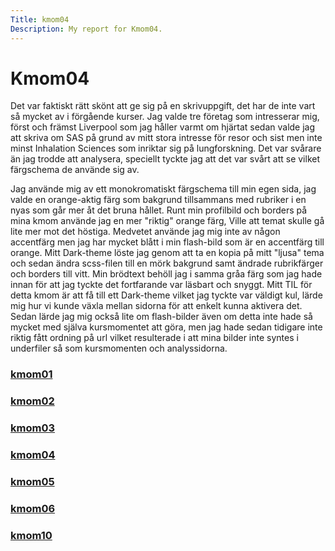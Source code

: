 ```yaml
---
Title: kmom04
Description: My report for Kmom04.
---
```


Kmom04
==========================


Det var faktiskt rätt skönt att ge sig på en skrivuppgift, det har de inte vart så mycket av i förgående kurser.
Jag valde tre företag som intresserar mig, först och främst Liverpool som jag håller varmt om hjärtat sedan valde jag att skriva
om SAS på grund av mitt stora intresse för resor och sist men inte minst Inhalation Sciences som inriktar sig på lungforskning.
Det var svårare än jag trodde att analysera, speciellt tyckte jag att det var svårt att se vilket färgschema de använde sig av.

Jag använde mig av ett monokromatiskt färgschema till min egen sida, jag valde en orange-aktig färg som bakgrund tillsammans med
rubriker i en nyas som går mer åt det bruna hållet. Runt min profilbild och borders på mina kmom använde jag en mer "riktig" orange
färg, Ville att temat skulle gå lite mer mot det höstiga.
Medvetet använde jag mig inte av någon accentfärg men jag har mycket blått i min flash-bild som är en accentfärg till orange.
Mitt Dark-theme löste jag genom att ta en kopia på mitt "ljusa" tema och sedan ändra scss-filen till en mörk bakgrund samt ändrade
rubrikfärger och borders till vitt. Min brödtext behöll jag i samma gråa färg som jag hade innan för att jag tyckte det fortfarande
var läsbart och snyggt.
Mitt TIL för detta kmom är att få till ett Dark-theme vilket jag tyckte var väldigt kul, lärde mig hur vi kunde växla mellan sidorna
för att enkelt kunna aktivera det. Sedan lärde jag mig också lite om flash-bilder även om detta inte hade så mycket med själva
kursmomentet att göra, men jag hade sedan tidigare inte riktig fått ordning på url vilket resulterade i att mina bilder inte syntes
i underfiler så som kursmomenten och analyssidorna.

<div class="sidemenu">
<a href="kmom01"><h3>kmom01</h3></a>
<a href="kmom02"><h3>kmom02</h3></a>
<a href="kmom03"><h3>kmom03</h3></a>
<a href="kmom04"><h3>kmom04</h3></a>
<a href="kmom05"><h3>kmom05</h3></a>
<a href="kmom06"><h3>kmom06</h3></a>
<a href="kmom10"><h3>kmom10</h3></a>
</div>
<div id="sideContent">

</div>
